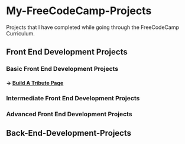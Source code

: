 # My-FreeCodeCamp-Projects
Projects that I have completed while going through the FreeCodeCamp Curriculum.

## Front End Development Projects
### Basic Front End Development Projects

   #### -> [Build A Tribute Page](https://codepen.io/kudeh/full/mwrdNe/)
    
     
### Intermediate Front End Development Projects

### Advanced Front End Development Projects

## Back-End-Development-Projects
